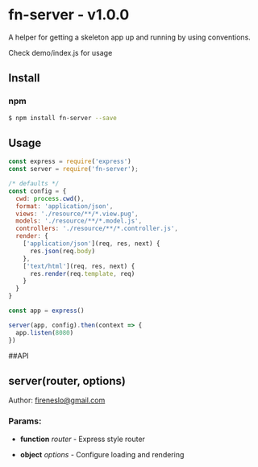 
fn-server - v1.0.0
===
A helper for getting a skeleton app up and running by using conventions.

Check demo/index.js for usage
## Install
### npm
```bash
$ npm install fn-server --save
```
## Usage
```js
const express = require('express')
const server = require('fn-server');

/* defaults */
const config = {
  cwd: process.cwd(),
  format: 'application/json',
  views: './resource/**/*.view.pug',
  models: './resource/**/*.model.js',
  controllers: './resource/**/*.controller.js',
  render: {
    ['application/json'](req, res, next) {
      res.json(req.body)
    },
    ['text/html'](req, res, next) {
      res.render(req.template, req)
    }
  }
}

const app = express()

server(app, config).then(context => {
  app.listen(8080)
})

```

##API

## server(router, options)

Author: fireneslo@gmail.com

### Params:

* **function** *router* - Express style router

* **object** *options* - Configure loading and rendering
